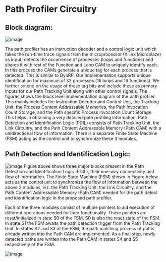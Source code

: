 # Path Profiler Circuitry


## Block diagram: 
![image](https://user-images.githubusercontent.com/82860513/192847598-a9ee8868-8c56-4182-a514-51ba90560a07.png)


The path profiler has an instruction decoder and a control logic unit which takes the run-time trace signals from the microprocessor (Xilinx Microblaze) as input, detects the occurrence of processes (loops and functions) and shares it with rest of the Function and Loop CAM to uniquely identify each. In this process the CAMs generate a unique tag for each process that is detected. This is similar to DynRP. Our implementation supports unique identification for maximum of 32 processes (16 loops and 16 functions). We further extend on the usage of these tag bits and include these as primary inputs for our Path Tracking Unit along with other control signals. The figures shows the block level implementation diagram of the path profiler. This mainly includes the Instruction Decoder and Control Unit, the Tracking Unit, the Process Content Addressable Memories, the Path Invocation Count Storage, and the Path specific Process Invocation Count Storage. This helps in obtaining a very detailed path profiling information. Path Detection and Identification Logic (PDIL) consists of Path Tracking Unit, the Link Circuitry, and the Path Content Addressable Memory (Path CAM) with a unidirectional flow of information. There is a separate Finite State Machine (FSM) acting as the control unit to synchronize these 3 modules.


## Path Detection and Identification Logic: 
![image](https://user-images.githubusercontent.com/82860513/192847200-3e92d06d-09ae-446c-9e5d-7ec6b2fd27de.png)
Figure above shows three major blocks present in the Path Detection and Identification Logic (PDIL), their one-way connectivity and flow of information. The Finite State Machine (FSM) shown in Figure below acts as the control unit to synchronize the flow of information between the above 3 modules, viz. the Path Tracking Unit, the Link Circuitry, and the Path Content Addressable Memory (Path CAM) needed for the path detect and identification logic in the proposed path profiler.

Each of the three modules consist of multiple pointers to aid execution of different operations needed for their functionality. These pointers are reset/initialized in state S0 of the FSM. S0 is also the reset state of the FSM. In state S1 the FSM awaits the path detection trigger from the Path Tracking Unit. In states S2 and S3 of the FSM, the path matching process of paths already written into the Path CAM are implemented. As a final step, newly detected paths are written into the Path CAM in states S4 and S5 respectively of the FSM.

![image](https://user-images.githubusercontent.com/82860513/190897180-eddb8c3b-21d9-4aae-9d0f-51ccfdae5442.png)


